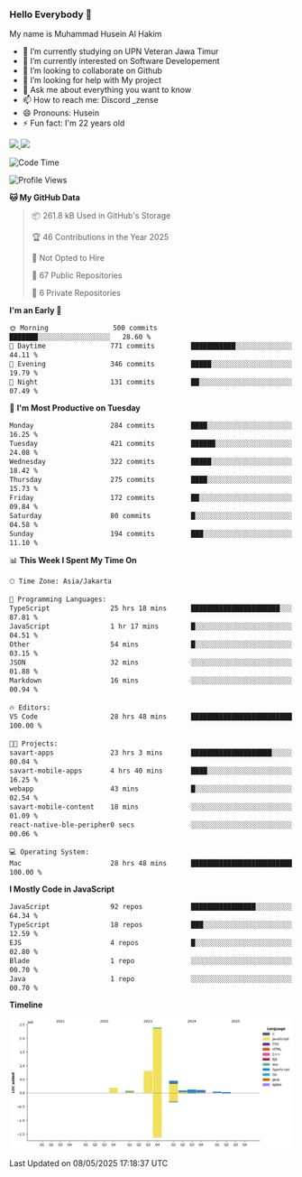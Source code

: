 ### Hello Everybody 👋

My name is Muhammad Husein Al Hakim

- 🔭 I’m currently studying on UPN Veteran Jawa Timur
- 🌱 I’m currently interested on Software Developement
- 👯 I’m looking to collaborate on Github
- 🤔 I’m looking for help with My project
- 💬 Ask me about everything you want to know
- 📫 How to reach me: Discord _zense
- 😄 Pronouns: Husein
- ⚡ Fun fact: I'm 22 years old

<p align="left">
<a href="https://github.com/huseinhq">
  <img height="180em" src="https://github-readme-stats-eight-theta.vercel.app/api?username=huseinhq&show_icons=true&theme=algolia&include_all_commits=true&count_private=true"/>
  <img height="180em" src="https://github-readme-stats-eight-theta.vercel.app/api/top-langs/?username=huseinhq&layout=compact&langs_count=8&theme=algolia"/>
</a>
</p>

<!--START_SECTION:waka-->
![Code Time](http://img.shields.io/badge/Code%20Time-2%2C120%20hrs%2012%20mins-blue)

![Profile Views](http://img.shields.io/badge/Profile%20Views-1-blue)

**🐱 My GitHub Data** 

> 📦 261.8 kB Used in GitHub's Storage 
 > 
> 🏆 46 Contributions in the Year 2025
 > 
> 🚫 Not Opted to Hire
 > 
> 📜 67 Public Repositories 
 > 
> 🔑 6 Private Repositories 
 > 
**I'm an Early 🐤** 

```text
🌞 Morning                500 commits         ███████░░░░░░░░░░░░░░░░░░   28.60 % 
🌆 Daytime                771 commits         ███████████░░░░░░░░░░░░░░   44.11 % 
🌃 Evening                346 commits         █████░░░░░░░░░░░░░░░░░░░░   19.79 % 
🌙 Night                  131 commits         ██░░░░░░░░░░░░░░░░░░░░░░░   07.49 % 
```
📅 **I'm Most Productive on Tuesday** 

```text
Monday                   284 commits         ████░░░░░░░░░░░░░░░░░░░░░   16.25 % 
Tuesday                  421 commits         ██████░░░░░░░░░░░░░░░░░░░   24.08 % 
Wednesday                322 commits         █████░░░░░░░░░░░░░░░░░░░░   18.42 % 
Thursday                 275 commits         ████░░░░░░░░░░░░░░░░░░░░░   15.73 % 
Friday                   172 commits         ██░░░░░░░░░░░░░░░░░░░░░░░   09.84 % 
Saturday                 80 commits          █░░░░░░░░░░░░░░░░░░░░░░░░   04.58 % 
Sunday                   194 commits         ███░░░░░░░░░░░░░░░░░░░░░░   11.10 % 
```


📊 **This Week I Spent My Time On** 

```text
🕑︎ Time Zone: Asia/Jakarta

💬 Programming Languages: 
TypeScript               25 hrs 18 mins      ██████████████████████░░░   87.81 % 
JavaScript               1 hr 17 mins        █░░░░░░░░░░░░░░░░░░░░░░░░   04.51 % 
Other                    54 mins             █░░░░░░░░░░░░░░░░░░░░░░░░   03.15 % 
JSON                     32 mins             ░░░░░░░░░░░░░░░░░░░░░░░░░   01.88 % 
Markdown                 16 mins             ░░░░░░░░░░░░░░░░░░░░░░░░░   00.94 % 

🔥 Editors: 
VS Code                  28 hrs 48 mins      █████████████████████████   100.00 % 

🐱‍💻 Projects: 
savart-apps              23 hrs 3 mins       ████████████████████░░░░░   80.04 % 
savart-mobile-apps       4 hrs 40 mins       ████░░░░░░░░░░░░░░░░░░░░░   16.25 % 
webapp                   43 mins             █░░░░░░░░░░░░░░░░░░░░░░░░   02.54 % 
savart-mobile-content    18 mins             ░░░░░░░░░░░░░░░░░░░░░░░░░   01.09 % 
react-native-ble-peripher0 secs              ░░░░░░░░░░░░░░░░░░░░░░░░░   00.06 % 

💻 Operating System: 
Mac                      28 hrs 48 mins      █████████████████████████   100.00 % 
```

**I Mostly Code in JavaScript** 

```text
JavaScript               92 repos            ████████████████░░░░░░░░░   64.34 % 
TypeScript               18 repos            ███░░░░░░░░░░░░░░░░░░░░░░   12.59 % 
EJS                      4 repos             █░░░░░░░░░░░░░░░░░░░░░░░░   02.80 % 
Blade                    1 repo              ░░░░░░░░░░░░░░░░░░░░░░░░░   00.70 % 
Java                     1 repo              ░░░░░░░░░░░░░░░░░░░░░░░░░   00.70 % 
```



**Timeline**

![Lines of Code chart](https://raw.githubusercontent.com/HuseinHQ/HuseinHQ/main/assets/bar_graph.png)


 Last Updated on 08/05/2025 17:18:37 UTC
<!--END_SECTION:waka-->

